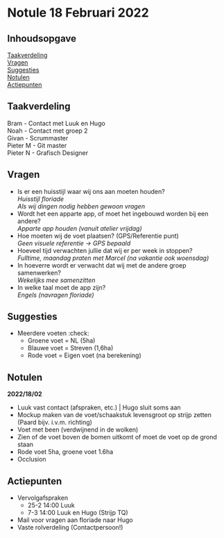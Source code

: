 # Notule 18 Februari 2022

## Inhoudsopgave
[Taakverdeling](#taakverdeling)  
[Vragen](#vragen)  
[Suggesties](#suggesties)  
[Notulen](#notulen)  
[Actiepunten](#actiepunten)

## Taakverdeling
Bram - Contact met Luuk en Hugo  
Noah - Contact met groep 2  
Givan - Scrummaster  
Pieter M - Git master  
Pieter N - Grafisch Designer

## Vragen
- Is er een huisstijl waar wij ons aan moeten houden?  
  _Huisstijl floriade_  
  _Als wij dingen nodig hebben gewoon vragen_
- Wordt het een apparte app, of moet het ingebouwd worden bij een andere?  
  _Apparte app houden (vanuit atelier vrijdag)_  
- Hoe moeten wij de voet plaatsen? (GPS/Referentie punt)  
  _Geen visuele referentie -> GPS bepaald_  
- Hoeveel tijd verwachten jullie dat wij er per week in stoppen?  
  _Fulltime, maandag praten met Marcel (na vakantie ook woensdag)_  
- In hoeverre wordt er verwacht dat wij met de andere groep samenwerken?  
  _Wekelijks mee samenzitten_  
- In welke taal moet de app zijn?  
  _Engels (navragen floriade)_  

## Suggesties
- Meerdere voeten :check:
  - Groene voet = NL (5ha)
  - Blauwe voet = Streven (1,6ha)
  - Rode voet = Eigen voet (na berekening)

## Notulen
**2022/18/02**  
- Luuk vast contact (afspraken, etc.) | Hugo sluit soms aan
- Mockup maken van de voet/schaakstuk levensgroot op strijp zetten (Paard bijv. i.v.m. richting)
- Voet met been (verdwijnend in de wolken)
- Zien of de voet boven de bomen uitkomt of moet de voet op de grond staan
- Rode voet 5ha, groene voet 1.6ha  
- Occlusion

## Actiepunten
- Vervolgafspraken
  - 25-2 14:00 Luuk
  - 7-3 14:00 Luuk en Hugo (Strijp TQ)
- Mail voor vragen aan floriade naar Hugo
- Vaste rolverdeling (Contactpersoon!)
